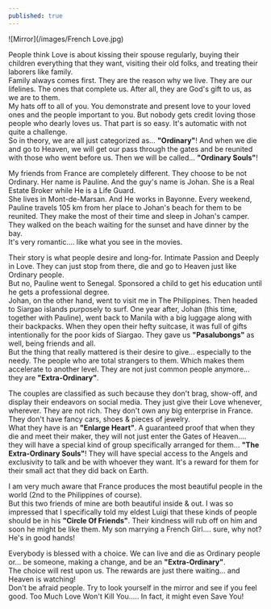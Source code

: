 ```yaml
---
published: true
---
```

![Mirror](/images/French Love.jpg)


People think Love is about kissing their spouse regularly, buying their children everything that they want, visiting their old folks, and treating their laborers like family.   
Family always comes first. They are the reason why we live. They are our lifelines. The ones that complete us. After all, they are God's gift to us, as we are to them.   
My hats off to all of you. You demonstrate and present love to your loved ones and the people important to you. 
But nobody gets credit loving those people who dearly loves us. That part is so easy. It's automatic with not quite a challenge.   
So in theory, we are all just categorized as... **"Ordinary"**!
And when we die and go to Heaven, we will get our pass through the gates and be reunited with those who went before us.
Then we will be called... **"Ordinary Souls"**!

My friends from France are completely different. They choose to be not Ordinary. 
Her name is Pauline. And the guy's name is Johan. She is a Real Estate Broker while He is a Life Guard.   
She lives in Mont-de-Marsan. And He works in Bayonne. 
Every weekend, Pauline travels 105 km from her place to Johan's beach for them to be reunited. 
They make the most of their time and sleep in Johan's camper. They walked on the beach waiting for the sunset and have dinner by the bay.   
It's very romantic.... like what you see in the movies. 

Their story is what people desire and long-for. Intimate Passion and Deeply in Love. They can just stop from there, die and go to Heaven just like Ordinary people.   
But no, Pauline went to Senegal. Sponsored a child to get his education until he gets a professional degree.   
Johan, on the other hand, went to visit me in The Philippines. Then headed to Siargao islands purposely to surf. 
One year after, Johan (this time, together with Pauline), went back to Manila with a big luggage along with their backpacks.
When they open their hefty suitcase, it was full of gifts intentionally for the poor kids of Siargao. 
They gave us **"Pasalubongs"** as well, being friends and all.   
But the thing that really mattered is their desire to give... especially to the needy. The people who are total strangers to them.  Which makes them accelerate to another level. They are not just common people anymore... they are **"Extra-Ordinary"**.  

The couples are classified as such because they don't brag, show-off, and display their endeavors on social media. They just give their Love whenever, wherever. 
They are not rich. They don't own any big enterprise in France. They don't have fancy cars, shoes & pieces of jewelry.   
What they have is an **"Enlarge Heart"**. A guaranteed proof that when they die and meet their maker, they will not just enter the Gates of Heaven.... they will have a special kind of group specifically arranged for them... **"The Extra-Ordinary Souls"**!
They will have special access to the Angels and exclusivity to talk and be with whoever they want. It's a reward for them for their small act that they did back on Earth.

I am very much aware that France produces the most beautiful people in the world (2nd to the Philippines of course).   
But this two friends of mine are both beautiful inside & out. I was so impressed that I specifically told my eldest Luigi that these kinds of people should be in his **"Circle Of Friends"**. Their kindness will rub off on him and soon he might be like them.
My son marrying a French Girl.... sure, why not? He's in good hands!

Everybody is blessed with a choice. We can live and die as Ordinary people or... be someone, making a change, and be an **"Extra-Ordinary"**.   
The choice will rest upon us. The rewards are just there waiting... and Heaven is watching!   
Don't be afraid people. Try to look yourself in the mirror and see if you feel good.
Too Much Love Won't Kill You.....  In fact, it might even Save You! 


